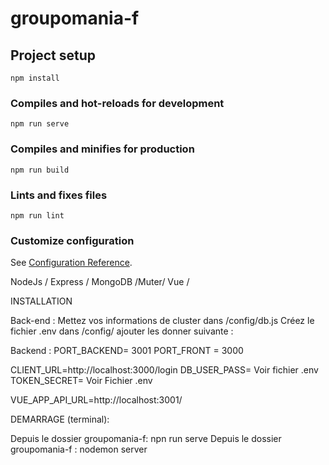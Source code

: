 # groupomania-f

## Project setup
```
npm install
```

### Compiles and hot-reloads for development
```
npm run serve
```

### Compiles and minifies for production
```
npm run build
```

### Lints and fixes files
```
npm run lint
```

### Customize configuration
See [Configuration Reference](https://cli.vuejs.org/config/).

NodeJs / Express / MongoDB /Muter/ Vue / 

INSTALLATION

Back-end : Mettez vos informations de cluster dans /config/db.js Créez le fichier .env dans /config/ ajouter les donner suivante :

Backend : 
PORT_BACKEND= 3001
PORT_FRONT = 3000

CLIENT_URL=http://localhost:3000/login
DB_USER_PASS= Voir fichier .env
TOKEN_SECRET= Voir Fichier .env

VUE_APP_API_URL=http://localhost:3001/ 

DEMARRAGE (terminal):

Depuis le dossier groupomania-f: npn run serve
Depuis le dossier groupomania-f : nodemon server